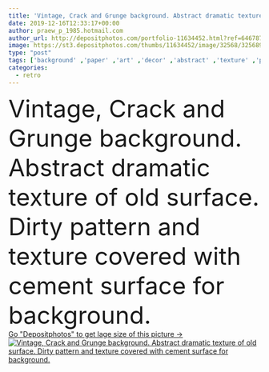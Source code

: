 ```yaml
---
title: 'Vintage, Crack and Grunge background. Abstract dramatic texture '
date: 2019-12-16T12:33:17+00:00
author: praew_p_1985.hotmail.com
author_url: http://depositphotos.com/portfolio-11634452.html?ref=64678756
image: https://st3.depositphotos.com/thumbs/11634452/image/32568/325689184/api_thumb_450.jpg?forcejpeg=true
type: "post"
tags: ['background' ,'paper' ,'art' ,'decor' ,'abstract' ,'texture' ,'pattern' ,'dark' ,'style' ,'antique' ,'grunge' ,'grungy' ,'old' ,'retro' ,'rustic' ,'rusty' ,'vintage' ,'messy' ,'backdrop' ,'construction' ,'structure' ,'wall' ,'stain' ,'grain' ,'aged' ,'wallpaper' ,'cement' ,'material' ,'textured' ,'template' ,'damaged' ,'dirty' ,'surface' ,'crack' ,'rough' ,'dirt' ,'rust' ,'ancient' ,'broken' ,'sketch' ,'ragged' ,'concrete' ,'broad' ,'crease' ,'Graffiti' ,'dramatic' ,'Grained' ,'dust' ,'bump' ,'old fashioned' ]
categories: 
  - retro
---
```

<div aling="center">
            <font size="60"> Vintage, Crack and Grunge background. Abstract dramatic texture of old surface. Dirty pattern and texture covered with cement surface for background.</font>   
</div>
<div>
    <a href='https://depositphotos.com/325689184/stock-photo-vintage-crack-and-grunge-background.html?ref=64678756' target=_blank > Go "Depositphotos" to get lage size of this picture ->
        <img href='https://depositphotos.com/325689184/stock-photo-vintage-crack-and-grunge-background.html?ref=64678756' src='https://st3.depositphotos.com/11634452/32568/i/950/depositphotos_325689184-stock-photo-vintage-crack-and-grunge-background.jpg?forcejpeg=true' alt='Vintage, Crack and Grunge background. Abstract dramatic texture of old surface. Dirty pattern and texture covered with cement surface for background.' >
    </a>
</div>
